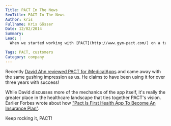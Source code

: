 ```yaml
---
Title: PACT In The News
SeoTitle: PACT In The News
Author: kris
Fullname: Kris Gösser
Date: 12/02/2014
Summary: 
Lead: |
  When we started working with [PACT](http://www.gym-pact.com/) on a tailored compliant environment for their growing platform, we were impressed. First, their [product video](https://www.youtube.com/watch?v=VsGJsMLTmiA) brought a smile to our faces. But more importantly their vision and the talented team behind it reminded us again why we love working with digital health companies trying to innovate within healthcare.

Tags: PACT, customers
Category: company
---
```

Recently [David Ahn reviewed PACT for iMedicalApps](http://www.imedicalapps.com/2014/11/health-app-pact-saves-hundreds-insurance/) and came away with the same gushing impression as us. He claims to have been using it for over three years with success!

While David discusses more of the mechanics of the app itself, it's really the greater place in the healthcare landscape that ties together PACT's vision. Earlier Forbes wrote about how ["Pact Is First Health App To Become An Insurance Plan"](http://www.forbes.com/sites/parmyolson/2014/10/14/pact-health-app-insurance-plan/).

Keep rocking it, PACT!
